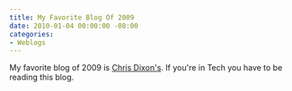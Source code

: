 ```yaml
---
title: My Favorite Blog Of 2009
date: 2010-01-04 00:00:00 -08:00
categories:
- Weblogs
---
```


<p>My favorite blog of 2009 is <a href="http://cdixon.org/">Chris Dixon's</a>. If you're in Tech you have to be reading this blog.</p>
